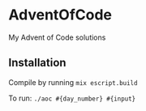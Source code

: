 # AdventOfCode
My Advent of Code solutions

## Installation
Compile by running `mix escript.build`

To run:
`./aoc #{day_number} #{input}`
